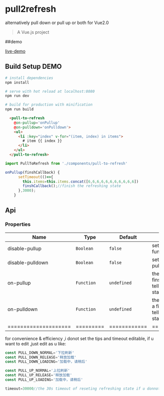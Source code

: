 # pull2refresh
alternatively pull down or pull up or both for Vue2.0
> A Vue.js project

##demo

[live-demo](https://bajian.github.io/vue-pull-to-refresh/dist/)

## Build Setup DEMO

``` bash
# install dependencies
npm install

# serve with hot reload at localhost:8080
npm run dev

# build for production with minification
npm run build
```

```html
  <pull-to-refresh
    @on-pullup='onPullup'
    @on-pulldown='onPulldown'>
    <ul>
      <li :key="index" v-for="(item, index) in items">
        # item {{ index }} 
      </li>
    </ul>
  </pull-to-refresh>
```

```js
import PullToRefresh from './components/pull-to-refresh'

onPullup(finshCallback) {
      setTimeout(()=>{
        this.items=this.items.concat([6,6,6,6,6,6,6,6,6,6,6])
        finshCallback();//finish the refreshing state
      },3000);
    }
```

## Api
### Properties
| Name                 | Type      | Default      | Description                                                        |
|----------------------|-----------|--------------|--------------------------------------------------------------------|
| disable-pullup            | `Boolean`  | `false` | set true to disable pullup function|
| disable-pulldown            | `Boolean`  | `false` | set true to disable pulldown function|
| on-pullup   | `Function` | `undefined`       | the pullup listener with a finshCallback param to tell it to finsh refreshing state |
| on-pulldown   | `Function` | `undefined`       | the pulldown listener with a finshCallback param to tell it to finsh refreshing state |
| ==================== | ========= | ============ | =================== |


for convenience & efficiency ,i donot set the tips and timeout editable,
if u want to edit ,just edit as u like:
```js
const PULL_DOWN_NORMAL='下拉刷新'
const PULL_DOWN_RELEASE='释放加载'
const PULL_DOWN_LOADING='加载中，请稍后'

const PULL_UP_NORMAL='上拉刷新'
const PULL_UP_RELEASE='释放加载'
const PULL_UP_LOADING='加载中，请稍后'

timeout=30000//the 30s timeout of reseting refreshing state if u donnot call the finshCallback
```

